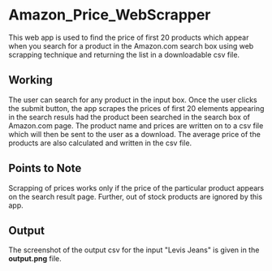 # Amazon_Price_WebScrapper

This web app is used to find the price of first 20 products which appear when you search for a product in the Amazon.com search box using web scrapping technique and returning the list in a downloadable csv file.

Working
-------
The user can search for any product in the input box. Once the user clicks the submit button, the app scrapes the prices of first 20 elements appearing in the search resuls had the product been searched in the search box of Amazon.com page. The product name and prices are written on to a csv file which will then be sent to the user as a download. The average price of the products are also calculated and written in the csv file.

Points to Note
--------------
Scrapping of prices works only if the price of the particular product appears on the search result page. Further, out of stock products are ignored by this app.

Output
------
The screenshot of the output csv for the input "Levis Jeans" is given in the **output.png** file.


 
